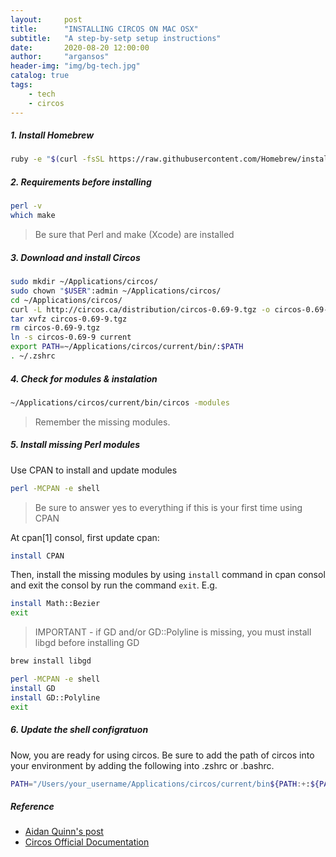 ```yaml
---
layout:     post
title:      "INSTALLING CIRCOS ON MAC OSX"
subtitle:   "A step-by-setp setup instructions"
date:       2020-08-20 12:00:00
author:     "argansos"
header-img: "img/bg-tech.jpg"
catalog: true
tags:
    - tech
    - circos
---
```


##### 1. Install Homebrew

```bash
ruby -e "$(curl -fsSL https://raw.githubusercontent.com/Homebrew/install/master/install)"
```

##### 2. Requirements before installing

```bash
perl -v
which make
```

> Be sure that Perl and make (Xcode) are installed

##### 3. Download and install Circos

```bash
sudo mkdir ~/Applications/circos/
sudo chown "$USER":admin ~/Applications/circos/
cd ~/Applications/circos/
curl -L http://circos.ca/distribution/circos-0.69-9.tgz -o circos-0.69-9.tgz
tar xvfz circos-0.69-9.tgz
rm circos-0.69-9.tgz
ln -s circos-0.69-9 current
export PATH=~/Applications/circos/current/bin/:$PATH
. ~/.zshrc
```

##### 4. Check for modules & instalation

```bash
~/Applications/circos/current/bin/circos -modules
```

> Remember the missing modules.

##### 5. Install missing Perl modules

Use CPAN to install and update modules

```bash
perl -MCPAN -e shell
```

> Be sure to answer yes to everything if this is your first time using CPAN

At cpan[1] consol, first update cpan:

```bash
install CPAN
```

Then, install the missing modules by using `install` command in cpan consol and exit the consol by run the command `exit`. E.g.

```bash
install Math::Bezier
exit
```

> IMPORTANT - if GD and/or GD::Polyline is missing, you must install libgd before installing GD

```bash
brew install libgd

perl -MCPAN -e shell
install GD
install GD::Polyline
exit
```

##### 6. Update the shell configratuon

Now, you are ready for using circos. Be sure to add the path of circos into your environment by adding the following into .zshrc or .bashrc.

```bash
PATH="/Users/your_username/Applications/circos/current/bin${PATH:+:${PATH}}"; export PATH;
```

##### Reference
* [Aidan Quinn's post](http://aidanquinn.net/blog/blog/2015/11/11/installing-circos-on-mac-osx/)
* [Circos Official Documentation](http://circos.ca/software/installation/)
